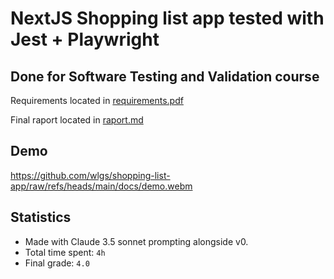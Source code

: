 # NextJS Shopping list app tested with Jest + Playwright

## Done for Software Testing and Validation course

Requirements located in [requirements.pdf](./docs/requirements.pdf)

Final raport located in [raport.md](./docs/raport.md)

## Demo

https://github.com/wlgs/shopping-list-app/raw/refs/heads/main/docs/demo.webm

## Statistics

- Made with Claude 3.5 sonnet prompting alongside v0.
- Total time spent: `4h`
- Final grade: `4.0`
